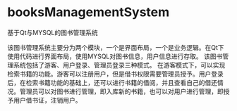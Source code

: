 # booksManagementSystem
基于Qt与MYSQL的图书管理系统

该图书管理系统主要分为两个模块，一个是界面布局，一个是业务逻辑。在Qt下使用代码进行界面布局，使用MYSQL对图书信息，用户信息进行存取。
该图书管理系统包括了游客、用户登录、管理员登录三种模式。
在游客模式下，可以实现检索书籍的功能。游客可以注册用户，但是借书权限需要管理员授予。用户登录后，在检索书籍功能的基础上，还可以进行书籍的借阅，并且查看自己的借还情况。管理员可以对图书进行管理，即入库新的书籍，也可以对用户进行管理，即授予用户借书证，注销用户。
